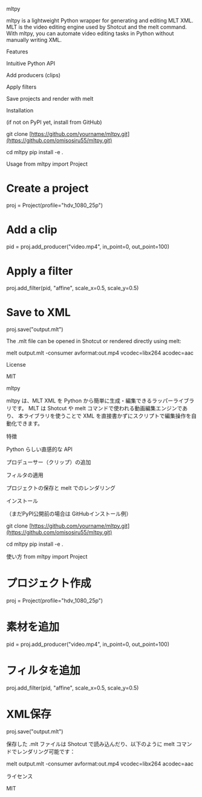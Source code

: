 mltpy

mltpy is a lightweight Python wrapper for generating and editing MLT XML.
MLT is the video editing engine used by Shotcut
 and the melt command.
With mltpy, you can automate video editing tasks in Python without manually writing XML.

Features

Intuitive Python API

Add producers (clips)

Apply filters

Save projects and render with melt

Installation

(if not on PyPI yet, install from GitHub)

git clone [https://github.com/yourname/mltpy.git](https://github.com/omisosiru55/mltpy.git)

cd mltpy
pip install -e .

Usage
from mltpy import Project

# Create a project
proj = Project(profile="hdv_1080_25p")

# Add a clip
pid = proj.add_producer("video.mp4", in_point=0, out_point=100)

# Apply a filter
proj.add_filter(pid, "affine", scale_x=0.5, scale_y=0.5)

# Save to XML
proj.save("output.mlt")


The .mlt file can be opened in Shotcut or rendered directly using melt:

melt output.mlt -consumer avformat:out.mp4 vcodec=libx264 acodec=aac

License

MIT

mltpy

mltpy は、MLT XML を Python から簡単に生成・編集できるラッパーライブラリです。
MLT は Shotcut
 や melt コマンドで使われる動画編集エンジンであり、
本ライブラリを使うことで XML を直接書かずにスクリプトで編集操作を自動化できます。

特徴

Python らしい直感的な API

プロデューサー（クリップ）の追加

フィルタの適用

プロジェクトの保存と melt でのレンダリング

インストール

（まだPyPI公開前の場合は GitHubインストール例）

git clone [https://github.com/yourname/mltpy.git](https://github.com/omisosiru55/mltpy.git)

cd mltpy
pip install -e .

使い方
from mltpy import Project

# プロジェクト作成
proj = Project(profile="hdv_1080_25p")

# 素材を追加
pid = proj.add_producer("video.mp4", in_point=0, out_point=100)

# フィルタを追加
proj.add_filter(pid, "affine", scale_x=0.5, scale_y=0.5)

# XML保存
proj.save("output.mlt")


保存した .mlt ファイルは Shotcut で読み込んだり、以下のように melt コマンドでレンダリング可能です：

melt output.mlt -consumer avformat:out.mp4 vcodec=libx264 acodec=aac

ライセンス

MIT
